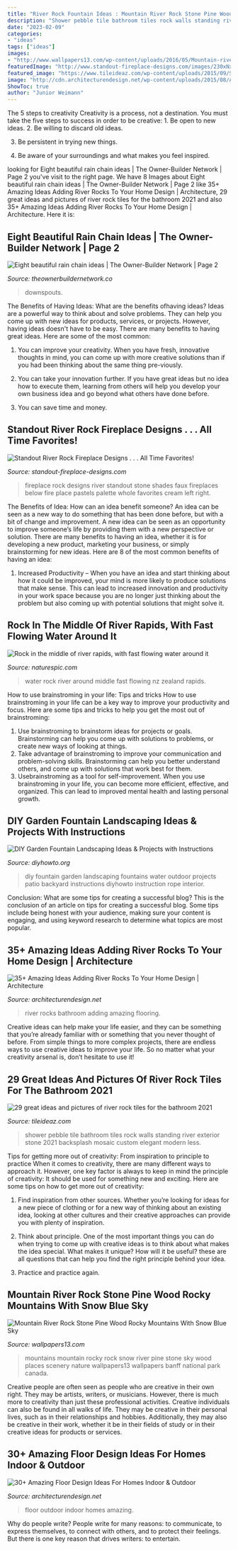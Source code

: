 ```yaml
---
title: "River Rock Fountain Ideas : Mountain River Rock Stone Pine Wood Rocky Mountains With Snow Blue Sky"
description: "Shower pebble tile bathroom tiles rock walls standing river exterior stone 2021 backsplash mosaic custom elegant modern less"
date: "2023-02-09"
categories:
- "ideas"
tags: ["ideas"]
images:
- "http://www.wallpapers13.com/wp-content/uploads/2016/05/Mountain-river-rock-stone-pine-wood-rocky-mountains-with-snow-blue-sky-1920x1440.jpg"
featuredImage: "http://www.standout-fireplace-designs.com/images/230xNxriver-rock-fireplace-designs14.JPG.pagespeed.ic.iu6ZfWo7Pd.jpg"
featured_image: "https://www.tileideaz.com/wp-content/uploads/2015/09/Standing-Pebble-Tile-Java_Shower_2.jpg"
image: "http://cdn.architecturendesign.net/wp-content/uploads/2015/08/AD-Indoor-Outdoor-Floor-Design-Ideas-16.jpg"
ShowToc: true
author: "Junior Weimann"
---
```



The 5 steps to creativity
Creativity is a process, not a destination. You must take the five steps to success in order to be creative: 1. Be open to new ideas.
2. Be willing to discard old ideas.

3. Be persistent in trying new things.

4. Be aware of your surroundings and what makes you feel inspired.


	

		
looking for Eight beautiful rain chain ideas | The Owner-Builder Network | Page 2 you've visit to the right page. We have 8 Images about Eight beautiful rain chain ideas | The Owner-Builder Network | Page 2 like 35+ Amazing Ideas Adding River Rocks To Your Home Design | Architecture, 29 great ideas and pictures of river rock tiles for the bathroom 2021 and also 35+ Amazing Ideas Adding River Rocks To Your Home Design | Architecture. Here it is:
		
    
## Eight Beautiful Rain Chain Ideas | The Owner-Builder Network | Page 2

<img loading=lazy src="http://theownerbuildernetwork.co/wp-content/uploads/2015/06/Rain-Chain-Ideas-07.jpg" onerror="this.onerror=null;this.src='https://tse4.mm.bing.net/th?id=OIP.4dd5rWmecTWe1TKpc0-08AHaJ4&amp;pid=15.1';" alt="Eight beautiful rain chain ideas | The Owner-Builder Network | Page 2">

_Source: theownerbuildernetwork.co_

>downspouts. 

	

The Benefits of Having Ideas: What are the benefits ofhaving ideas?
Ideas are a powerful way to think about and solve problems. They can help you come up with new ideas for products, services, or projects. However, having ideas doesn't have to be easy. There are many benefits to having great ideas. Here are some of the most common:
1) You can improve your creativity. When you have fresh, innovative thoughts in mind, you can come up with more creative solutions than if you had been thinking about the same thing pre-viously.

2) You can take your innovation further. If you have great ideas but no idea how to execute them, learning from others will help you develop your own business idea and go beyond what others have done before.

3) You can save time and money.

    
## Standout River Rock Fireplace Designs . . . All Time Favorites!

<img loading=lazy src="http://www.standout-fireplace-designs.com/images/230xNxriver-rock-fireplace-designs14.JPG.pagespeed.ic.iu6ZfWo7Pd.jpg" onerror="this.onerror=null;this.src='https://tse1.mm.bing.net/th?id=OIP.iu6ZfWo7Pd8zZ8W6hoZDOwHaLC&amp;pid=15.1';" alt="Standout River Rock Fireplace Designs . . . All Time Favorites!">

_Source: standout-fireplace-designs.com_

>fireplace rock designs river standout stone shades faux fireplaces below fire place pastels palette whole favorites cream left right. 

	

The Benefits of Idea: How can an idea benefit someone?
An idea can be seen as a new way to do something that has been done before, but with a bit of change and improvement. A new idea can be seen as an opportunity to improve someone’s life by providing them with a new perspective or solution. There are many benefits to having an idea, whether it is for developing a new product, marketing your business, or simply brainstorming for new ideas. Here are 8 of the most common benefits of having an idea: 
1. Increased Productivity – When you have an idea and start thinking about how it could be improved, your mind is more likely to produce solutions that make sense. This can lead to increased innovation and productivity in your work space because you are no longer just thinking about the problem but also coming up with potential solutions that might solve it. 

    
## Rock In The Middle Of River Rapids, With Fast Flowing Water Around It

<img loading=lazy src="https://www.naturespic.com/i/41647FR00_w.jpg" onerror="this.onerror=null;this.src='https://tse1.mm.bing.net/th?id=OIP.A_nNUJ3WnDCZHQkv-LGxygHaE8&amp;pid=15.1';" alt="Rock in the middle of river rapids, with fast flowing water around it">

_Source: naturespic.com_

>water rock river around middle fast flowing nz zealand rapids. 

	

How to use brainstroming in your life: Tips and tricks
How to use brainstroming in your life can be a key way to improve your productivity and focus. Here are some tips and tricks to help you get the most out of brainstroming: 
1) Use brainstroming to brainstorm ideas for projects or goals. Brainstorming can help you come up with solutions to problems, or create new ways of looking at things. 
2) Take advantage of brainstroming to improve your communication and problem-solving skills. Brainstorming can help you better understand others, and come up with solutions that work best for them. 
3) Usebrainstroming as a tool for self-improvement. When you use brainstroming in your life, you can become more efficient, effective, and organized. This can lead to improved mental health and lasting personal growth.

    
## DIY Garden Fountain Landscaping Ideas &amp; Projects With Instructions

<img loading=lazy src="http://www.diyhowto.org/wp-content/uploads/DIYHowto-DIY-Fountain-Landscaping-Idea-08.jpg" onerror="this.onerror=null;this.src='https://tse2.mm.bing.net/th?id=OIP.ffIQYDO5Nn2Rk8gB2C6sewHaRq&amp;pid=15.1';" alt="DIY Garden Fountain Landscaping Ideas &amp; Projects with Instructions">

_Source: diyhowto.org_

>diy fountain garden landscaping fountains water outdoor projects patio backyard instructions diyhowto instruction rope interior. 

	

Conclusion: What are some tips for creating a successful blog?
This is the conclusion of an article on tips for creating a successful blog. 
Some tips include being honest with your audience, making sure your content is engaging, and using keyword research to determine what topics are most popular.

    
## 35+ Amazing Ideas Adding River Rocks To Your Home Design | Architecture

<img loading=lazy src="http://cdn.architecturendesign.net/wp-content/uploads/2015/06/AD-Add-River-Rocks-To-Home-10.jpg" onerror="this.onerror=null;this.src='https://tse4.mm.bing.net/th?id=OIP.u7zGmMV2RFPGw00LEMrEIAHaLE&amp;pid=15.1';" alt="35+ Amazing Ideas Adding River Rocks To Your Home Design | Architecture">

_Source: architecturendesign.net_

>river rocks bathroom adding amazing flooring. 

	

Creative ideas can help make your life easier, and they can be something that you’re already familiar with or something that you never thought of before. From simple things to more complex projects, there are endless ways to use creative ideas to improve your life. So no matter what your creativity arsenal is, don’t hesitate to use it!

    
## 29 Great Ideas And Pictures Of River Rock Tiles For The Bathroom 2021

<img loading=lazy src="https://www.tileideaz.com/wp-content/uploads/2015/09/Standing-Pebble-Tile-Java_Shower_2.jpg" onerror="this.onerror=null;this.src='https://tse4.mm.bing.net/th?id=OIP.779Y_eZyjyT2Hxuq0jE7rAHaK8&amp;pid=15.1';" alt="29 great ideas and pictures of river rock tiles for the bathroom 2021">

_Source: tileideaz.com_

>shower pebble tile bathroom tiles rock walls standing river exterior stone 2021 backsplash mosaic custom elegant modern less. 

	

Tips for getting more out of creativity: From inspiration to principle to practice
When it comes to creativity, there are many different ways to approach it. However, one key factor is always to keep in mind the principle of creativity: It should be used for something new and exciting. Here are some tips on how to get more out of creativity:
1. Find inspiration from other sources. Whether you’re looking for ideas for a new piece of clothing or for a new way of thinking about an existing idea, looking at other cultures and their creative approaches can provide you with plenty of inspiration.

2. Think about principle. One of the most important things you can do when trying to come up with creative ideas is to think about what makes the idea special. What makes it unique? How will it be useful? these are all questions that can help you find the right principle behind your idea.

3. Practice and practice again.

    
## Mountain River Rock Stone Pine Wood Rocky Mountains With Snow Blue Sky

<img loading=lazy src="http://www.wallpapers13.com/wp-content/uploads/2016/05/Mountain-river-rock-stone-pine-wood-rocky-mountains-with-snow-blue-sky-1920x1440.jpg" onerror="this.onerror=null;this.src='https://tse3.mm.bing.net/th?id=OIP.QKBBlVlnpE7J0K0iABSSmgHaFj&amp;pid=15.1';" alt="Mountain River Rock Stone Pine Wood Rocky Mountains With Snow Blue Sky">

_Source: wallpapers13.com_

>mountains mountain rocky rock snow river pine stone sky wood places scenery nature wallpapers13 wallpapers banff national park canada. 

	

Creative people are often seen as people who are creative in their own right. They may be artists, writers, or musicians. However, there is much more to creativity than just these professional activities. Creative individuals can also be found in all walks of life. They may be creative in their personal lives, such as in their relationships and hobbies. Additionally, they may also be creative in their work, whether it be in their fields of study or in their creative ideas for products or services.

    
## 30+ Amazing Floor Design Ideas For Homes Indoor &amp; Outdoor

<img loading=lazy src="http://cdn.architecturendesign.net/wp-content/uploads/2015/08/AD-Indoor-Outdoor-Floor-Design-Ideas-16.jpg" onerror="this.onerror=null;this.src='https://tse4.mm.bing.net/th?id=OIP.uacqJ0-bO_a5kSlp7-S31QHaLH&amp;pid=15.1';" alt="30+ Amazing Floor Design Ideas For Homes Indoor &amp; Outdoor">

_Source: architecturendesign.net_

>floor outdoor indoor homes amazing. 

	

Why do people write?
People write for many reasons: to communicate, to express themselves, to connect with others, and to protect their feelings. But there is one key reason that drives writers: to entertain.

